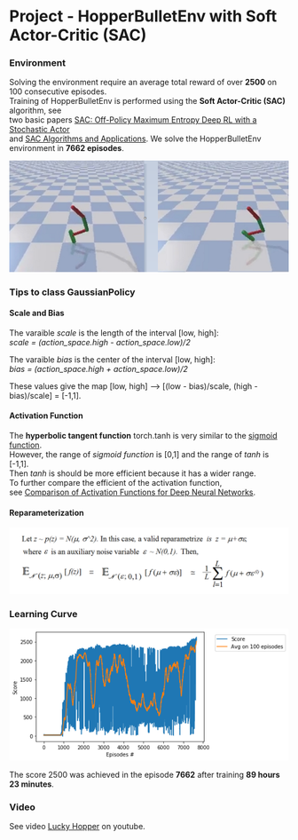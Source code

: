 # Project - HopperBulletEnv with Soft Actor-Critic (SAC)

### Environment  

Solving the environment require an average total reward of over **2500** on 100 consecutive episodes.    
Training of HopperBulletEnv is performed using the __Soft Actor-Critic (SAC)__ algorithm, see    
two basic papers [SAC: Off-Policy Maximum Entropy Deep RL with a Stochastic Actor](https://arxiv.org/abs/1801.01290)     
and [SAC Algorithms and Applications](https://arxiv.org/abs/1812.05905).  We solve the HopperBulletEnv environment in **7662 episodes**. 

![](images/Hopper_two_stages_2.png)

### Tips to class GaussianPolicy

#### Scale and Bias 

   The varaible _scale_ is the length of the interval [low, high]:     
     _scale = (action_space.high - action_space.low)/2_     
   
   The varaible  _bias_  is the center of  the interval [low, high]:    
    _bias =  (action_space.high + action_space.low)/2_   
    
   These values give the map  [low, high]  --> [(low - bias)/scale, (high - bias)/scale] = [-1,1].  
   
 #### Activation Function
 
 The **hyperbolic tangent function** torch.tanh is very similar to  the [sigmoid function](https://en.wikipedia.org/wiki/Sigmoid_function).    
 However, the range of _sigmoid function_ is [0,1] and the range of _tanh_ is [-1,1].   
 Then _tanh_ is should be more efficient because it has a wider range.  
 To further compare the efficient of the activation function,     
 see [Comparison of Activation Functions for Deep Neural Networks](https://towardsdatascience.com/comparison-of-activation-functions-for-deep-neural-networks-706ac4284c8a). 
 
 #### Reparameterization
 
 ![](images/reparameterization.png)
       

### Learning Curve

![](images/plot_Hopper_SAC_7662epis.png)

The score 2500 was achieved in the episode **7662** after training **89 hours 23 minutes**.

### Video
See video [Lucky Hopper](https://www.youtube.com/watch?v=Ipctq89yLB0) on youtube.

